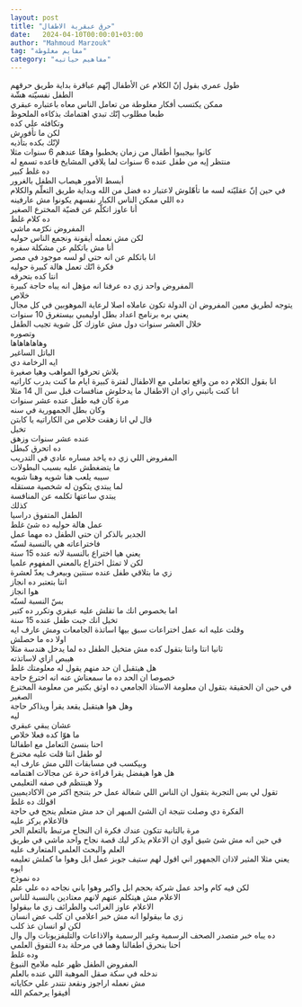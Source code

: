 ```yaml
---
layout: post
title: "حرق عبقرية الاطفال"
date:   2024-04-10T00:00:01+03:00
author: "Mahmoud Marzouk"
tag: "مفايم مغلوطة"
category: "مفاهيم حياتيه"
---
```



طول عمري بقول إنّ الكلام عن الأطفال إنّهم عباقرة بداية
طريق حرقهم  
الطفل نفسيّته هشّة  
ممكن يكتسب أفكار مغلوطة من تعامل الناس معاه باعتباره
عبقري  
طبعا مطلوب إنّك تبدي اهتمامك بذكاءه الملحوظ  
وتكافئه علي كده  
لكن ما تأفورش  
لإنّك بكده بتأذيه  
كانوا بيجيبوا أطفال من زمان يخطبوا وهمّا عندهم 6 سنوات
مثلا  
منتظر إيه من طفل عنده 6 سنوات لما يلاقي المشايخ قاعده
تسمع له  
ده غلط كبير  
أبسط الأمور هيصاب الطفل بالغرور  
في حين إنّ عقليّته لسه ما تأهّلوش لاعتبار ده فضل من الله
وبداية طريق التعلّم والكلام ده اللي ممكن الناس الكبار نفسهم يكونوا مش
عارفينه  
أنا عاوز اتكلّم عن قضيّة المخترع الصغير  
ده كلام غلط  
المفروض نكرّمه ماشي  
لكن مش نعمله أيقونة ونجمع الناس حوليه  
أنا مش باتكلم عن مشكلة سفره  
انا باتكلم عن انه حتي لو لسه موجود في مصر  
فكرة انّك تعمل هالة كبيرة حوليه  
انتا كده بتحرقه  
المفروض واحد زي ده عرفنا انه مؤهل انه يباه حاجة
كبيرة  
خلاص  
يتوجه لطريق معين المفروض ان الدولة تكون عاملاه اصلا
لرعاية الموهوبين في كل مجال  
يعني بره برنامج اعداد بطل اوليمبي بيستغرق 10
سنوات  
خلال العشر سنوات دول مش عاوزك كل شوية تجيب
الطفل  
وتصوره  
وهاهاهاهاها  
الباتل الساغير  
ايه الرخامة دي  
بلاش تحرقوا المواهب وهيا صغيرة  
انا بقول الكلام ده من واقع تعاملي مع الاطفال لفترة كبيرة
ايام ما كنت بدرب كاراتيه  
انا كنت باتبني راي ان الاطفال ما يدخلوش منافسات قبل سن
ال 14 مثلا  
مرة كان فيه طفل عنده عشر سنوات  
وكان بطل الجمهورية في سنه  
قال لي انا زهقت خلاص من الكاراتيه يا كابتن  
تخيل  
عنده عشر سنوات وزهق  
ده اتحرق كبطل  
المفروض اللي زي ده ياخد مساره عادي في التدريب  
ما يتضغطش عليه بسبب البطولات  
سيبه يلعب هنا شويه وهنا شويه  
لما يبتدي يتكون له شخصية مستقله  
يبتدي ساعتها تكلمه عن المنافسة  
كذلك  
الطفل المتفوق دراسيا  
عمل هالة حوليه ده شئ غلط  
الجدير بالذكر ان حتي الطفل ده مهما عمل  
فاختراعاته هي بالنسبة لسنّه  
يعني هيا اختراع بالنسبة لانه عنده 15 سنة  
لكن لا تمثل اختراع بالمعني المفهوم علميا  
زي ما بتلاقي طفل عنده سنتين وبيعرف يعدّ لعشرة  
انتا بتعتبر ده انجاز  
هوا انجاز  
بسّ النسبة لسنّه  
اما بخصوص انك ما تقلش عليه عبقري وتكرر ده كتير  
تخيل انك جبت طفل عنده 15 سنة  
وقلت عليه انه عمل اختراعات سبق بيها اساتذة الجامعات ومش
عارف ايه  
اولا ده ما حصلش  
ثانيا انتا وانتا بتقول كده مش متخيل الطفل ده لما يدخل
هندسة مثلا  
هيبص ازاي لاساتذته  
هل هيتقبل ان حد منهم يقول له معلومتك غلط  
خصوصا ان الحد ده ما سمعناش عنه انه اخترع حاجة  
في حين ان الحقيقة بتقول ان معلومة الاستاذ الجامعي ده
اوثق بكتير من معلومة المخترع الصغير  
وهل هوا هيتقبل يقعد يقرأ ويذاكر حاجة  
ليه  
عشان يبقي عبقري  
ما هوّا كده فعلا خلاص  
احنا بنسئ التعامل مع اطفالنا  
لو طفل انتا قلت عليه مخترع  
وبيكسب في مسابقات اللي مش عارف ايه  
هل هوا هيفضل يقرا قراءة حرة عن مجالات اهتمامه  
ولا هينتظم في صفه التعليمي  
تقول لي بس التجربة بتقول ان الناس اللي شغالة عمل حر
بتنجح اكتر من الاكاديميين  
اقولك ده غلط  
الفكرة دي وصلت نتيجة ان الشئ المبهر ان حد مش متعلم ينجح
في حاجة  
فالاعلام يركز عليه  
مرة بالتانية تتكون عندك فكرة ان النجاح مرتبط بالتعلم
الحر  
في حين انه مش شئ شيق اوي ان الاعلام يذكر ليك قصة نجاح
واحد ماشي في طريق العلم والبحث العلمي المتعارف عليه  
يعني مثلا المثير لاذان الجمهور اني اقول لهم ستيف جوبز
عمل ابل وهوا ما كملش تعليمه  
ايوه  
ده نموذج  
لكن فيه كام واحد عمل شركة بحجم ابل واكبر وهوا باني نجاحه
ده علي علم  
الاعلام مش هيتكلم عنهم لانهم معتادين بالنسبة
للناس  
الاعلام عاوز الغرائب والطرائف زي ما بيقولوا  
زي ما بيقولوا انه مش خبر اعلامي ان كلب عض انسان  
لكن لو انسان عذ كلب  
ده يباه خبر متصدر الصحف الرسمية وغير الرسمية والاذاعات
والتليفزيونات وال وال  
احنا بنحرق اطفالنا وهما في مرحلة بدء التفوق
العلمي  
وده غلط  
المفروض الطفل ظهر عليه ملامح النبوغ  
ندخله في سكة صقل الموهبة اللي عنده بالعلم  
مش نعمله اراجوز ونقعد نتندر علي حكاياته  
أفيقوا يرحمكم الله
